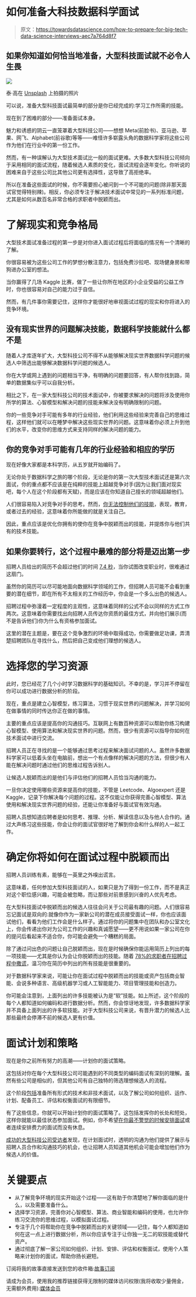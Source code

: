 # 如何准备大科技数据科学面试

> 原文：<https://towardsdatascience.com/how-to-prepare-for-big-tech-data-science-interviews-aec7a764d8f7>

## 如果你知道如何恰当地准备，大型科技面试就不必令人生畏

![](img/a85935b76c045a4aab04622427bba8be.png)

泰·高在 [Unsplash](https://unsplash.com?utm_source=medium&utm_medium=referral) 上拍摄的照片

可以说，准备大型科技面试最简单的部分是你已经完成的:学习工作所需的技能。

现在到了困难的部分——准备面试本身。

魅力和诱惑的阴云一直笼罩着大型科技公司——想想 Meta(前脸书)、亚马逊、苹果、网飞、Alphabet(前谷歌)等等——难怪许多崭露头角的数据科学家将这些公司作为他们在行业中的第一份工作。

然而，有一种误解认为大型技术面试比一般的面试更难。大多数大型科技公司倾向于采用相同的面试流程，随着候选人素质的变化，面试流程会逐年变化。你听说的困难来自于这些公司比其他公司更有选择性，这导致了高拒绝率。

所以在准备这些面试的时候，你不需要担心被问到一个不可能的问题(除非那天面试官觉得特别辣)。相反，你必须专注于解决技术面试中常见的一系列标准问题，尤其是如何从数百名非常合格的求职者中脱颖而出。

# 了解现实和竞争格局

大型技术面试准备过程的第一步是对你进入面试过程后将面临的情况有一个清晰的了解。

你很容易被为这些公司工作的梦想分散注意力，包括免费沙拉吧、现场健身房和带狗进办公室的想法。

当你赢得了几场 Kaggle 比赛，做了一些让你所在地区的小企业受益的公益工作时，你也很容易对自己的能力过于自信。

然而，有几件事你需要记住，这样你才能很好地审视面试过程的现实和你将进入的竞争环境。

## 没有现实世界的问题解决技能，数据科学技能就什么都不是

随着人才库逐年扩大，大型科技公司不得不从能够解决现实世界数据科学问题的候选人中筛选出能够解决数据科学问题的候选人。

你在大学或网上遇到的问题相当干净，有明确的问题要回答，有人帮你找到路，简单的数据集似乎可以自我分析。

相比之下，在一家大型科技公司的技术面试中，你被要求解决的问题将涉及使用你所学的算法、心智模型和解决问题的技能来解决没有明确限制的问题。

你的一些竞争对手可能有多年的行业经验，他们利用这些经验来完善自己的思维过程，这样他们就可以在睡梦中解决这些现实世界的问题。这意味着你必须上升到他们的水平，改变你的思维方式来支持同样的解决问题的能力。

## 你的竞争对手可能有几年的行业经验和相应的学历

现在好像大家都是本科学历，从五岁就开始编码了。

无论你处于数据科学之旅的哪个阶段，无论是你的第一次大型技术面试还是第六次面试，你的重点都不应该是在纯粹的技能上超越竞争对手(因为让我们面对现实吧，每个人在这个阶段都有天赋)，而是应该在你知道自己擅长的领域超越他们。

人们很容易陷入对竞争对手的思考。然而，[你无法控制他们的技能](https://www.freecodecamp.org/news/coding-interview-prep-for-big-tech/)，表现，教育，或者过去的经验，这意味着你所能做的就是关注自己。

因此，重点应该是优化你拥有的使你在竞争中脱颖而出的技能，并提炼你与他们共有的技术技能。

## 如果你要转行，这个过程中最难的部分将是迈出第一步

招聘人员给出的简历不会超过他们的时间 [7.4 秒](https://www.hrdive.com/news/eye-tracking-study-shows-recruiters-look-at-resumes-for-7-seconds/541582/#:~:text=In%20its%202018%20Eye%2DTracking,an%20average%20of%207.4%20seconds.)，当你试图改变职业时，很难通过这扇门。

虽然你的简历可以尽可能地面向数据科学领域的工作，但招聘人员可能不会看到重要的潜在细节，即在所有不太相关的工作经历中，你会是一个多么出色的候选人。

招聘过程中弥漫着一定程度的主观性，这意味着同样的公式不会以同样的方式工作两次。这意味着你需要找出向招聘人员传达你资质的最佳方式，并向他们展示(而不是告诉他们)你为什么有资格参加面试。

这里的潜在主题是，要在这个竞争激烈的环境中取得成功，你需要做足功课，弄清楚招聘团队在寻找什么，然后把自己变成他们理想的候选人。

# 选择您的学习资源

此时，您已经花了几个小时学习数据科学的基础知识。不幸的是，学习并不停留在你可以成功进行数据分析的阶段。

现在，重点是建立心智模型，练习算法，习惯于现实世界的问题解决，并学习如何在做事情的同时传达你正在做的事情。

主要的重点应该是提高你的沟通技巧。互联网上有数百种资源可以帮助你练习构建心智模型、使用算法和解决现实世界的问题。然而，很少有资源可以指导你如何在技术面试中进行交流。

招聘人员正在寻找的是一个能够通过思考过程来解决面试问题的人。虽然许多数据科学家可以低着头坐在电脑前，想出一个有点像样的解决问题的方法，但很少有人能在解决问题时通过他们的思维过程告诉别人。

让候选人脱颖而出的是他们与评估他们的招聘人员恰当沟通的能力。

一旦你决定使用哪些资源来提高你的技能，不管是 Leetcode、Algoexpert 还是 Kaggle，记录下你解决每个问题的过程。这不仅能让你获得完善心智模型、算法使用和解决现实世界问题的经验，还能让你准备好与面试官有效沟通。

招聘人员想知道应聘者是如何思考、推理、分析、解读信息以及与他人合作的。通过大声练习这些技能，你会让你的面试官很好地了解到你会和什么样的人一起工作。

# 确定你将如何在面试过程中脱颖而出

招聘人员训练有素，能够在一英里之外嗅出谎言。

这意味着，任何参加大型科技面试的人，如果只是为了得到一份工作，而不是真正对这个职位感兴趣，可能会被忽略，而让那些对前景感到兴奋的人优先考虑。

在大型科技面试中脱颖而出的候选人往往会问关于公司最有趣的问题。人们很容易忘记面试是双向的:就像你作为一家新公司的潜在成员接受面试一样，你也应该面试他们，看看为他们工作会是什么样子。通过将你的问题集中在团队和办公室文化上，你会传递出你对为公司工作的兴趣和真诚愿望——更不用说如果一家公司在你的提问后看起来不适合你，你可能会避免一个糟糕的局面。

除了通过问出色的问题让自己脱颖而出，现在是时候确保你能运用简历上列出的每一项技能——尤其是你认为会让你脱颖而出的技能。随着 [78%的求职者在招聘过程中撒谎](https://www.cnbc.com/2020/02/19/how-many-job-seekers-lie-on-their-job-application.html)，温习你在简历中列出的所有技能是很重要的。

对于数据科学家来说，可能让你在面试过程中脱颖而出的技能或资产包括商业智能、会说多种语言、高级机器学习或人工智能能力、项目管理技能和创造力。

你可能会注意到，上面列出的许多技能被认为是“软”技能。如上所述，这个阶段的每个人都知道如何编码和进行数据分析。然而，你会惊讶地发现，许多数据科学家并不具备上面列出的许多软技能。对于大型科技公司来说，有晋升潜力的候选人比那些最终会停滞不前的候选人更有价值。

# 面试计划和策略

现在是你之前所有努力的高潮——计划你的面试策略。

这包括对你在每个大型科技公司可能遇到的不同类型的编码面试有深刻的理解。虽然有些公司是相似的，但其他公司有自己独特的筛选理想候选人的流程。

这个阶段[包括](https://www.freecodecamp.org/news/coding-interview-prep-for-big-tech/)准备所有形式的技术和非技术面试，以及了解公司如何组织、运作、计划、配备员工、评估和权衡面试的有限细节。

有了这些信息，你就可以开始计划你的面试策略了。这包括发挥你的长处和短处，这样你就能以最佳状态参加面试。例如，你不希望[在你最不警觉的时候安排面试](https://www.freecodecamp.org/news/coding-interview-prep-for-big-tech/)或者连续安排费力的面试而没有休息。

[成功的大型科技公司受访者](https://www.freecodecamp.org/news/coding-interview-prep-for-big-tech/)发现，在计划面试时，透明的沟通为他们提供了展示与招聘人员合作和沟通技巧的机会，也让招聘人员知道其他机会可能会增加他们作为候选人的价值。

# 关键要点

*   从了解竞争环境的现实开始这个过程——这有助于你清楚地了解你面临的是什么，以及需要准备什么。
*   选择学习资源，完善你对心智模型、算法、商业智能和编码的使用，也允许你练习交流你的思维过程，以模拟面试过程。
*   专注于几个将帮助你在竞争中脱颖而出的关键领域——记住，每个人都知道如何在这一点上进行数据分析，所以你应该专注于让你独一无二的软技能或替代资产。
*   通过彻底了解一家公司如何组织、计划、安排、评估和权衡面试，使用个人策略来计划你的面试，帮助你扬长避短。

订阅将我的故事直接发送到您的收件箱:[故事订阅](https://madison13.medium.com/subscribe)

请成为会员，使用我的推荐链接获得无限制的媒体访问权限(我将收取少量佣金，无需额外费用):[媒体会员](https://madison13.medium.com/membership)
